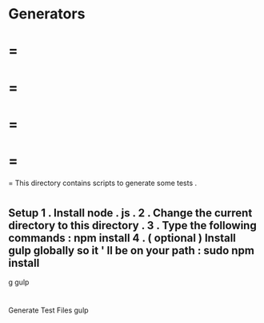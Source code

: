 Generators
=
=
=
=
=
=
=
=
=
=
This
directory
contains
scripts
to
generate
some
tests
.
#
#
Setup
1
.
Install
node
.
js
.
2
.
Change
the
current
directory
to
this
directory
.
3
.
Type
the
following
commands
:
npm
install
4
.
(
optional
)
Install
gulp
globally
so
it
'
ll
be
on
your
path
:
sudo
npm
install
-
g
gulp
#
#
Generate
Test
Files
gulp
